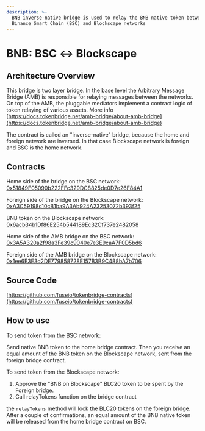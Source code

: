 ```yaml
---
description: >-
  BNB inverse-native bridge is used to relay the BNB native token between
  Binance Smart Chain (BSC) and Blockscape networks
---
```


# BNB: BSC ↔ Blockscape

## Architecture Overview <a id="architecture-overview"></a>

This bridge is two layer bridge. In the base level the Arbitrary Message Bridge \(AMB\) is responsible for relaying messages between the networks. On top of the AMB, the pluggable mediators implement a contract logic of token relaying of various assets. More info [https://docs.tokenbridge.net/amb-bridge/about-amb-bridge](https://docs.tokenbridge.net/amb-bridge/about-amb-bridge)​‌

The contract is called an "inverse-native" bridge, because the home and foreign network are inversed. In that case Blockscape network is foreign and BSC is the home network.‌

## Contracts <a id="contracts"></a>

Home side of the bridge on the BSC network: [0x51849F05090b222FFc329DC8825de0D7e26F84A1](https://bscscan.com/address/0x51849F05090b222FFc329DC8825de0D7e26F84A1)​‌

Foreign side of the bridge on the Blockscape network: [0xA3C59198c10cB1ba9A3Ab924A23253072b393f25](https://scan.blockscape.net/address/0xA3C59198c10cB1ba9A3Ab924A23253072b393f25)​‌

BNB token on the Blockscape network: [0x6acb34b1Df86E254b544189Ec32Cf737e2482058](https://scan.blockscape.net/address/0x6acb34b1Df86E254b544189Ec32Cf737e2482058/transactions)​‌

Home side of the AMB bridge on the BSC network: [0x3A5A320a2f98a3Fe39c9040e7e3E9caA7F0D5bd6](https://bscscan.com/address/0x3A5A320a2f98a3Fe39c9040e7e3E9caA7F0D5bd6)​‌

Foreign side of the AMB bridge on the Blockscape network: [0x1ee6E3E3d2DE779858728E157B3B9C488bA7b706](https://scan.blockscape.net/address/0x1ee6E3E3d2DE779858728E157B3B9C488bA7b706)​‌

## Source Code <a id="source-code"></a>

‌​[https://github.com/fuseio/tokenbridge-contracts](https://github.com/fuseio/tokenbridge-contracts)​‌

## How to use <a id="how-to-use"></a>

To send token from the BSC network:‌

Send native BNB token to the home bridge contract. Then you receive an equal amount of the BNB token on the Blockscape network, sent from the foreign bridge contract.‌

To send token from the Blockscape network:‌

1. Approve the "BNB on Blockscape" BLC20 token to be spent by the Foreign bridge.
2. Call relayTokens function on the bridge contract

the `relayTokens` method will lock the BLC20 tokens on the foreign bridge. After a couple of confirmations, an equal amount of the BNB native token will be released from the home bridge contract on BSC.

#### ​ <a id="undefined"></a>

[  
](https://app.gitbook.com/@fuse-1/s/fuse-dev-docs/~/drafts/-MdkekktVnuRGEokLu71/bridges/bridges/eth-fuse-erc20-bridge/@merged)

